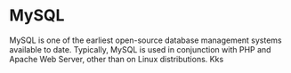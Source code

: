 #  MySQL

MySQL is one of the earliest open-source database management systems available to date. 
Typically, MySQL is used in conjunction with PHP and Apache Web Server, other than on Linux distributions.
Kks

